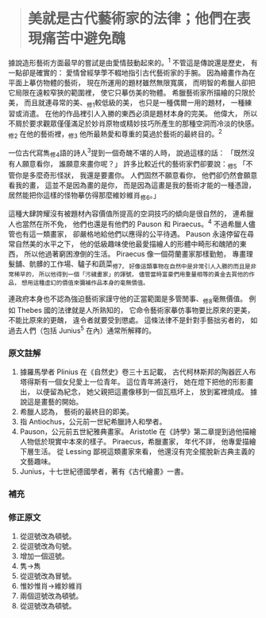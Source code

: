 > # 美就是古代藝術家的法律；他們在表現痛苦中避免醜

據說造形藝術方面最早的嘗試是由愛情鼓動起來的。<sup>1</sup>
不管這是傳說還是歷史，
有一點卻是確實的：
愛情曾經孳荸不輟地指引古代藝術家的手腕。
因為繪畫作為在平面上摹仿物體的藝術，
現在所運用的題材雖然無限寬廣，
而明智的希臘人卻把它局限在遠較窄狹的範圍裡，
使它只摹仿美的物體。
希臘藝術家所描繪的只限於美，
而且就連尋常的美、<sub>修1</sub>較低級的美，
也只是一種偶爾一用的題材，
一種練習或消遣。
在他的作品裡引人入勝的東西必須是題材本身的完美。
他偉大，
所以不屑於要求觀眾僅僅滿足於妙肖原物或精妙技巧所產生的那種空洞而冷淡的快感。<sub>修2</sub>
在他的藝術裡，<sub>修3</sub>
他所最熱愛和尊重的莫過於藝術的最終目的。<sup>2</sup>

一位古代寫雋<sub>修4</sub>語的詩人<sup>3</sup>提到一個奇醜不堪的人時，
說過這樣的話：
「既然沒有人願意看你，
誰願意來畫你呢？」
許多比較近代的藝術家們卻要說：<sub>修5</sub>
「不管你是多麼奇形怪狀，
我還是要畫你。
人們固然不願意看你，
他們卻仍然會願意看我的畫，
這並不是因為畫的是你，
而是因為這畫是我的藝術才能的一種憑證，
居然能把你這樣的怪物摹仿得那麼維妙維肖<sub>修6</sub>。」

這種大肆誇耀沒有被題材內容價值所提高的空洞技巧的傾向是很自然的，
連希臘人也當然在所不免，
他們也還是有他們的 Pauson 和 Piraecus。<sup>4</sup>
不過希臘人儘管也有這一類畫家，
卻嚴格地給他們以應得的公平待遇。
Pauson 永遠停留在尋常自然美的水平之下，
他的低級趣味使他最愛描繪人的形體中畸形和醜陋的東西，
所以他過著窮困潦倒的生活。
Piraecus 像一個荷蘭畫家那樣勤勉，
專畫理髮舖、骯髒的工作場、驢子和蔬菜<sub>修7</sup>，
好像這類事物在自然中是非常引人入勝的而且是非常稀罕的，
所以他得到一個「污穢畫家」的諢號，
儘管當時富豪們用重量相等的黃金去買他的作品，
想用這種虛幻的價值來彌補作品本身的毫無價值。

連政府本身也不認為強迫藝術家謹守他的正當範圍是多管閒事、<sub>修8</sub>毫無價值。
例如 Thebes 國的法律就是人所熟知的，
它命令藝術家摹仿事物要比原來的更美，
不能比原來的更醜，
違令者就要受到懲處。
這條法律不是針對手藝拙劣者的，
如過去人們（包括 Junius<sup>5</sup> 在內）通常所解釋的。


### 原文註解 ###

1. 據羅馬學者 Plinius 在《自然史》卷三十五記載，
	古代柯林斯邦的陶器匠人布塔得斯有一個女兒愛上一位青年。
	這位青年將遠行，
	她在燈下把他的形影畫出，
	以便留為紀念，
	她父親把這畫像移到一個瓦瓶坏上，
	放到窰裡燒成。
	據說這是畫藝的開始。
2. 希臘人認為，
	藝術的最終目的即美。
3. 指 Antiochus，公元前一世紀希臘詩人和學者。
4. Pauson，公元前五世紀雅典畫家。
	Aristotle 在《詩學》第二章提到過他描繪人物低於現實中本來的樣子。
	Piraecus，希臘畫家，
	年代不詳，
	他專愛描繪下層生活。
	從 Lessing 鄙視這類畫家來看，
	他還沒有完全擺脫新古典主義的文藝趣味。
5. Junius，十七世紀德國學者，著有《古代繪畫》一書。


### 補充 ###


### 修正原文 ###

1. 從逗號改為頓號。
2. 從逗號改為句號。
3. 增加一個逗號。
4. 隽→雋
5. 從逗號改為冒號。
6. 惟妙惟肖→維妙維肖
7. 兩個逗號改為頓號。
8. 從逗號改為頓號。
